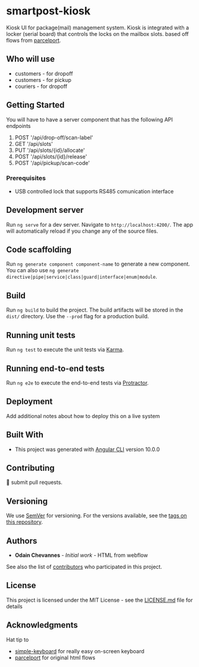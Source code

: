 # smartpost-kiosk

Kiosk UI for package(mail) management system. Kiosk is integrated with a locker (serial board) that controls the locks on the mailbox slots. based off flows from [parcelport](https://github.com/webosmotic-developer/parcelport-locker-webflow).

## Who will use
* customers - for dropoff
* customers - for pickup
* couriers   - for dropoff

## Getting Started

You will have to have a server component that has the following API endpoints
1. POST '/api/drop-off/scan-label'
2. GET '/api/slots'
3. PUT '/api/slots/{id}/allocate'
4. POST '/api/slots/{id}/release'
5. POST  '/api/pickup/scan-code'

### Prerequisites

* USB controlled lock that supports RS485 comunication interface

## Development server

Run `ng serve` for a dev server. Navigate to `http://localhost:4200/`. The app will automatically reload if you change any of the source files.

## Code scaffolding

Run `ng generate component component-name` to generate a new component. You can also use `ng generate directive|pipe|service|class|guard|interface|enum|module`.

## Build

Run `ng build` to build the project. The build artifacts will be stored in the `dist/` directory. Use the `--prod` flag for a production build.

## Running unit tests

Run `ng test` to execute the unit tests via [Karma](https://karma-runner.github.io).

## Running end-to-end tests

Run `ng e2e` to execute the end-to-end tests via [Protractor](http://www.protractortest.org/).

## Deployment

Add additional notes about how to deploy this on a live system

## Built With

* This project was generated with [Angular CLI](https://github.com/angular/angular-cli) version 10.0.0

## Contributing

🤷 submit pull requests.

## Versioning

We use [SemVer](http://semver.org/) for versioning. For the versions available, see the [tags on this repository](https://github.com/pickup-kiosk/tags). 

## Authors

* **Odain Chevannes** - *Initial work* - HTML from webflow

See also the list of [contributors](https://github.com/pickup-kiosk/contributors) who participated in this project.

## License

This project is licensed under the MIT License - see the [LICENSE.md](LICENSE.md) file for details

## Acknowledgments

Hat tip to
* [simple-keyboard](https://github.com/hodgef/simple-keyboard) for really easy on-screen keyboard
* [parcelport](https://github.com/webosmotic-developer/parcelport-locker-webflow) for original html flows


